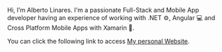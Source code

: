 
Hi, I’m Alberto Linares. I'm a passionate Full-Stack and Mobile App developer having 
an experience of working with .NET ⚙, Angular 💻 and Cross Platform Mobile Apps with Xamarin 📱.

You can click the following link to access [My personal Website](https://alberto-linares.netlify.app/).
